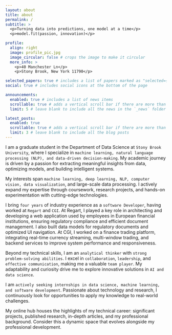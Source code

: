```yaml
---
layout: about
title: about
permalink: /
subtitle: >
  <p>Turning data into predictions, one model at a time</p>
  <p>model.fit(passion, innovation)</p>

profile:
  align: right
  image: profile_pic.jpg
  image_circular: false # crops the image to make it circular
  more_info: >
    <p>40 Manchester Ln</p>
    <p>Stony Brook, New York 11790</p>

selected_papers: true # includes a list of papers marked as "selected={true}"
social: true # includes social icons at the bottom of the page

announcements:
  enabled: true # includes a list of news items
  scrollable: true # adds a vertical scroll bar if there are more than 3 news items
  limit: 5 # leave blank to include all the news in the `_news` folder

latest_posts:
  enabled: true
  scrollable: true # adds a vertical scroll bar if there are more than 3 new posts items
  limit: 3 # leave blank to include all the blog posts
---
```


<!-- Write your biography here. Tell the world about yourself. Link to your favorite [subreddit](http://reddit.com). You can put a picture in, too. The code is already in, just name your picture `prof_pic.jpg` and put it in the `img/` folder.

Put your address / P.O. box / other info right below your picture. You can also disable any of these elements by editing `profile` property of the YAML header of your `_pages/about.md`. Edit `_bibliography/papers.bib` and Jekyll will render your [publications page](/al-folio/publications/) automatically.

Link to your social media connections, too. This theme is set up to use [Font Awesome icons](https://fontawesome.com/) and [Academicons](https://jpswalsh.github.io/academicons/), like the ones below. Add your Facebook, Twitter, LinkedIn, Google Scholar, or just disable all of them. -->

I am a graduate student in the Department of Data Science at `Stony Brook University`, where I specialize in `machine learning, natural language processing (NLP), and data-driven decision-making`. My academic journey is driven by a passion for extracting meaningful insights from data, optimizing models, and building intelligent systems.

My interests span `machine learning, deep learning, NLP, computer vision, data visualization`, and large-scale data processing. I actively expand my expertise through coursework, research projects, and hands-on experimentation with cutting-edge technologies.

I bring `four years` of industry experience as a `software Developer`, having worked at `Regart` and `CGI`. At Regart, I played a key role in architecting and developing a web application used by employees in European financial institutions, ensuring regulatory compliance and efficient document management. I also built data models for regulatory documents and optimized UI navigation. At CGI, I worked on a finance trading platform, integrating real-time currency streaming, multi-window trading, and backend services to improve system performance and responsiveness.

Beyond my technical skills, I am an `analytical thinker` with `strong problem-solving abilities`. I excel in `collaboration`, `leadership`, and `effective communication`, making me a valuable `team player`. My adaptability and curiosity drive me to explore innovative solutions in `AI and data science`.

I am `actively seeking internships in data science, machine learning, and software development`. Passionate about technology and research, I continuously look for opportunities to apply my knowledge to real-world challenges.

My online hub houses the highlights of my technical career: significant projects, published research, in-depth articles, and my professional background. Consider this a dynamic space that evolves alongside my professional development.






